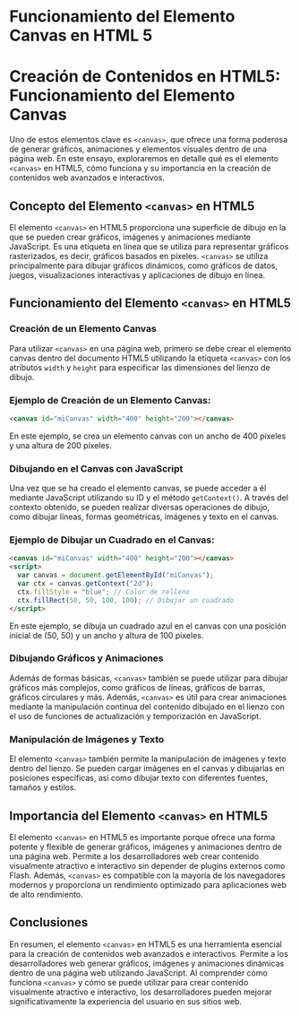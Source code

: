 # Funcionamiento del Elemento Canvas en HTML 5

# Creación de Contenidos en HTML5: Funcionamiento del Elemento Canvas

Uno de estos elementos clave es `<canvas>`, que ofrece una forma poderosa de generar gráficos, animaciones y elementos visuales dentro de una página web. En este ensayo, exploraremos en detalle qué es el elemento `<canvas>` en HTML5, cómo funciona y su importancia en la creación de contenidos web avanzados e interactivos.

## Concepto del Elemento `<canvas>` en HTML5

El elemento `<canvas>` en HTML5 proporciona una superficie de dibujo en la que se pueden crear gráficos, imágenes y animaciones mediante JavaScript. Es una etiqueta en línea que se utiliza para representar gráficos rasterizados, es decir, gráficos basados en píxeles. `<canvas>` se utiliza principalmente para dibujar gráficos dinámicos, como gráficos de datos, juegos, visualizaciones interactivas y aplicaciones de dibujo en línea.

## Funcionamiento del Elemento `<canvas>` en HTML5

### Creación de un Elemento Canvas

Para utilizar `<canvas>` en una página web, primero se debe crear el elemento canvas dentro del documento HTML5 utilizando la etiqueta `<canvas>` con los atributos `width` y `height` para especificar las dimensiones del lienzo de dibujo.

### Ejemplo de Creación de un Elemento Canvas:

```html
<canvas id="miCanvas" width="400" height="200"></canvas>
```

En este ejemplo, se crea un elemento canvas con un ancho de 400 píxeles y una altura de 200 píxeles.

### Dibujando en el Canvas con JavaScript

Una vez que se ha creado el elemento canvas, se puede acceder a él mediante JavaScript utilizando su ID y el método `getContext()`. A través del contexto obtenido, se pueden realizar diversas operaciones de dibujo, como dibujar líneas, formas geométricas, imágenes y texto en el canvas.

### Ejemplo de Dibujar un Cuadrado en el Canvas:

```html
<canvas id="miCanvas" width="400" height="200"></canvas>
<script>
  var canvas = document.getElementById("miCanvas");
  var ctx = canvas.getContext("2d");
  ctx.fillStyle = "blue"; // Color de relleno
  ctx.fillRect(50, 50, 100, 100); // Dibujar un cuadrado
</script>
```

En este ejemplo, se dibuja un cuadrado azul en el canvas con una posición inicial de (50, 50) y un ancho y altura de 100 píxeles.

### Dibujando Gráficos y Animaciones

Además de formas básicas, `<canvas>` también se puede utilizar para dibujar gráficos más complejos, como gráficos de líneas, gráficos de barras, gráficos circulares y más. Además, `<canvas>` es útil para crear animaciones mediante la manipulación continua del contenido dibujado en el lienzo con el uso de funciones de actualización y temporización en JavaScript.

### Manipulación de Imágenes y Texto

El elemento `<canvas>` también permite la manipulación de imágenes y texto dentro del lienzo. Se pueden cargar imágenes en el canvas y dibujarlas en posiciones específicas, así como dibujar texto con diferentes fuentes, tamaños y estilos.

## Importancia del Elemento `<canvas>` en HTML5

El elemento `<canvas>` en HTML5 es importante porque ofrece una forma potente y flexible de generar gráficos, imágenes y animaciones dentro de una página web. Permite a los desarrolladores web crear contenido visualmente atractivo e interactivo sin depender de plugins externos como Flash. Además, `<canvas>` es compatible con la mayoría de los navegadores modernos y proporciona un rendimiento optimizado para aplicaciones web de alto rendimiento.

## Conclusiones

En resumen, el elemento `<canvas>` en HTML5 es una herramienta esencial para la creación de contenidos web avanzados e interactivos. Permite a los desarrolladores web generar gráficos, imágenes y animaciones dinámicas dentro de una página web utilizando JavaScript. Al comprender cómo funciona `<canvas>` y cómo se puede utilizar para crear contenido visualmente atractivo e interactivo, los desarrolladores pueden mejorar significativamente la experiencia del usuario en sus sitios web.
